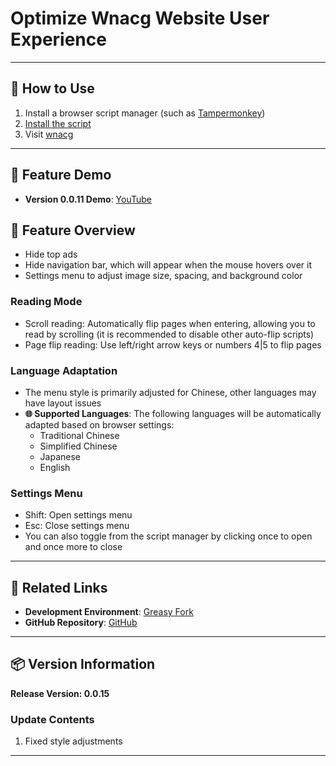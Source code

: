 # **Optimize Wnacg Website User Experience**

---

## **👻 How to Use**

1. Install a browser script manager (such as [Tampermonkey](https://chrome.google.com/webstore/detail/tampermonkey/dhdgffkkebhmkfjojejmpbldmpobfkfo))
2. [Install the script](https://update.greasyfork.org/scripts/472726/wnacg%20%E5%84%AA%E5%8C%96.user.js)
3. Visit [wnacg](https://www.wnacg.com/)

---

## **👀 Feature Demo**

- **Version 0.0.11 Demo**: [YouTube](https://www.youtube.com/watch?v=UaJ2rz7QVKM)

## **📜 Feature Overview**
- Hide top ads
- Hide navigation bar, which will appear when the mouse hovers over it
- Settings menu to adjust image size, spacing, and background color

### **Reading Mode**
- Scroll reading: Automatically flip pages when entering, allowing you to read by scrolling (it is recommended to disable other auto-flip scripts)
- Page flip reading: Use left/right arrow keys or numbers 4|5 to flip pages

### **Language Adaptation**
- The menu style is primarily adjusted for Chinese, other languages may have layout issues
- **🌐 Supported Languages**: The following languages will be automatically adapted based on browser settings:
  - Traditional Chinese
  - Simplified Chinese
  - Japanese
  - English

### **Settings Menu**
- Shift: Open settings menu
- Esc: Close settings menu
- You can also toggle from the script manager by clicking once to open and once more to close

---

## **🔗 Related Links**

- **Development Environment**: [Greasy Fork](https://greasyfork.org/zh-TW/users/989635-canaan-hs)  
- **GitHub Repository**: [GitHub](https://github.com/Canaan-HS/MonkeyScript/tree/main/WnacgOptimization)

---

## **📦 Version Information**

**Release Version: 0.0.15**

### **Update Contents**
1. Fixed style adjustments

---